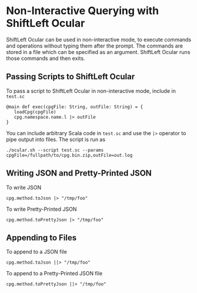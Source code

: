 # Non-Interactive Querying with ShiftLeft Ocular

ShiftLeft Ocular can be used in non-interactive mode, to execute commands and operations without typing them after the prompt. The commands are stored in a file which can be specified as an argument. ShiftLeft Ocular runs those commands and then exits.

## Passing Scripts to ShiftLeft Ocular

To pass a script to ShiftLeft Ocular in non-interactive mode, include in `test.sc`

```
@main def exec(cpgFile: String, outFile: String) = {
   loadCpg(cpgFile)
   cpg.namespace.name.l |> outFile
}

```

You can include arbitrary Scala code in `test.sc` and use the `|>`
operator to pipe output into files. The script is run as 

```
./ocular.sh --script test.sc --params cpgFile=/fullpath/to/cpg.bin.zip,outFile=out.log
```

## Writing JSON and Pretty-Printed JSON

To write JSON

```
cpg.method.toJson |> "/tmp/foo" 
```

To write Pretty-Printed JSON

```
cpg.method.toPrettyJson |> "/tmp/foo"
```

## Appending to Files

To append to a JSON file

```
cpg.method.toJson ||> "/tmp/foo" 
```

To append to a Pretty-Printed JSON file

```
cpg.method.toPrettyJson ||> "/tmp/foo"
```
